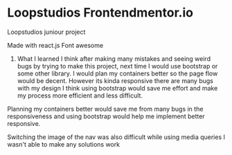 # Loopstudios Frontendmentor.io

Loopstudios juniour project

Made with react.js Font awesome

1. What I learned
   I think after making many mistakes and seeing weird bugs by trying to make this project, next time I would use bootstrap or some other library. I would plan my containers better so the page flow would be decent. However its kinda responsive there are many bugs with my design I think using bootstrap would save me effort and make my process more efficient and less difficult.

Planning my containers better would save me from many bugs in the responsiveness and using bootstrap would help me implement better responsive.

Switching the image of the nav was also difficult while using media queries I wasn't able to make any solutions work
